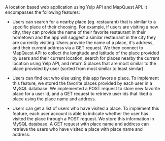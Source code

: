A location based web application using Yelp API and MapQuest API. It encompasses the following features:

- Users can search for a nearby place (eg. restaurant) that is similar to a specific place of
their choosing. For example, if users are visiting a new city, they can provide the name
of their favorite restaurant in their hometown and the app will suggest a similar
restaurant in the city they are currently visiting. Users provide the name of a place, it's address, and their current address via a GET request. We then connect to MapQuest API to collect the longitude and latitude of the place provided by users and their current location, search for places nearby the current location using Yelp API, and return 5 places that are most similar to the place provided by user (sorted from most similar to least similar). 

- Users can find out who else using this app favors a place. To
implement this feature, we stored the favorite places provided by each user in a MySQL database. We implemented a POST request to store new favorite place for a user id, and a GET request to retrieve user ids that liked a place using the place name and address. 

- Users can get a list of users who have visited a place. To implement
this feature, each user account is able to indicate whether the user has visited the place through a POST request. We store this information in MySQL database. A GET request with place name and address can retrieve the users who have visited a place with place name and address. 

